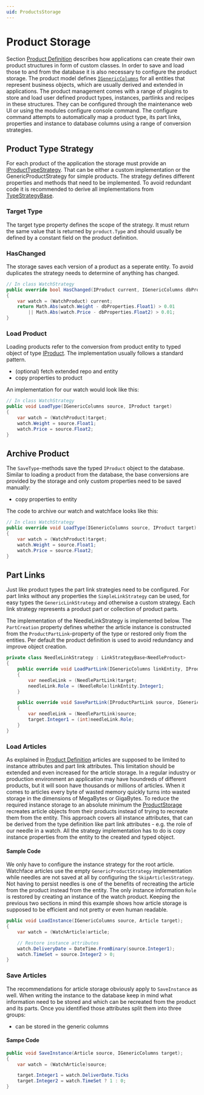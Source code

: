 ```yaml
---
uid: ProductsStorage
---
```

# Product Storage

Section [Product Definition](xref:ProductsDefinition) describes how applications can create their own product structures in form of custom classes. In order to save and load those to and from the database it is also necessary to configure the product storage. The product model defines [`IGenericColumns`](xref:Marvin.Products.Model.IGenericColumns) for all entities that represent business objects, which are usually derived and extended in applications. The product management comes with a range of plugins to store and load user defined product types, instances, partlinks and recipes in these structures. They can be configured through the maintenance web UI or using the modules configure console command. The configure command attempts to automatically map a product type, its part links, properties and instance to database columns using a range of conversion strategies.

## Product Type Strategy

For each product of the application the storage must provide an [IProductTypeStrategy](xref:Marvin.Products.Management.IProductTypeStrategy). That can be either a custom implementation or the GenericProductStrategy for simple products. The strategy defines different properties and methods that need to be implemented. To avoid redundant code it is recommended to derive all implementations from [TypeStrategyBase](xref:Marvin.Products.Management.TypeStrategyBase). 

### Target Type

The target type property defines the scope of the strategy. It must return the same value that is returned by `product.Type` and should usually be defined by a constant field on the product definition.

### HasChanged

The storage saves each version of a product as a seperate entity. To avoid duplicates the strategy needs to determine of anything has changed.

````cs
// In class WatchStrategy
public override bool HasChanged(IProduct current, IGenericColumns dbProperties)
{
    var watch = (WatchProduct) current;
    return Math.Abs(watch.Weight - dbProperties.Float1) > 0.01 
        || Math.Abs(watch.Price - dbProperties.Float2) > 0.01;
}
````

### Load Product

Loading products refer to the conversion from product entity to typed object of type [IProduct](xref:Marvin.AbstractionLayer.IProduct). The implementation usually follows a standard pattern.

* (optional) fetch extended repo and entity
* copy properties to product

An implementation for our watch would look like this:

````cs
// In class WatchStrategy
public void LoadType(IGenericColumns source, IProduct target)
{
    var watch = (WatchProduct)target;
    watch.Weight = source.Float1;
    watch.Price = source.Float2;
}

````

## Archive Product

The `SaveType`-methods save the typed `IProduct` object to the database. Similar to loading a product from the database, the base conversions are provided by the storage and only custom properties need to be saved manually:

* copy properties to entity

The code to archive our watch and watchface looks like this:

````cs
// In class WatchStrategy
public override void LoadType(IGenericColumns source, IProduct target)
{
    var watch = (WatchProduct)target;
    watch.Weight = source.Float1;
    watch.Price = source.Float2;
}
````

## Part Links

Just like product types the part link strategies need to be configured. For part links without any properties the `SimpleLinkStrategy` can be used, for easy types the `GenericLinkStrategy` and otherwise a custom strategy. Each link strategy represents a product part or collection of product parts.

The implementation of the NeedleLinkStrategy is implemented below. The `PartCreation` property defines whether the article instance is constructed from the `ProductPartLink`-property of the type or restored only from the entities. Per default the product definition is used to avoid redundancy and improve object creation.

````cs
private class NeedleLinkStrategy : LinkStrategyBase<NeedleProduct>
{
    public override void LoadPartLink(IGenericColumns linkEntity, IProductPartLink target)
    {
        var needleLink = (NeedlePartLink)target;
        needleLink.Role = (NeedleRole)linkEntity.Integer1;
    }

    public override void SavePartLink(IProductPartLink source, IGenericColumns target)
    {
        var needleLink = (NeedlePartLink)source;
        target.Integer1 = (int)needleLink.Role;
    }
}
````

### Load Articles

As explained in [Product Definition](xref:ProductsDefinition) articles are supposed to be limited to instance attributes and part link attributes. This limitation should be extended and even increased for the article storage. In a regular industry or production environment an application may have houndreds of different products, but it will soon have thousands or millions of articles. When it comes to articles every byte of wasted memory quickly turns into wasted storage in the dimensions of MegaBytes or GigaBytes. To reduce the required instance storage to an absolute minimum the [ProductStorage](xref:Marvin.Products.Management.ProductStorage) recreates article objects from their products instead of trying to recreate them from the entity. This approach covers all instance attributes, that can be derived from the type definition like part link attributes - e.g. the role of our needle in a watch. All the strategy implementation has to do is copy instance properties from the entity to the created and typed object.

#### Sample Code

We only have to configure the instance strategy for the root article. Watchface articles use the empty `GenericProductStrategy` implementation while needles are not saved at all by configuring the `SkipArticlesStrategy`. Not having to persist needles is one of the benefits of recreating the article from the product instead from the entity. The only instance information `Role` is restored by creating an instance of the watch product. Keeping the previous two sections in mind this example shows how article storage is supposed to be efficient and not pretty or even human readable.

````cs
public void LoadInstance(IGenericColumns source, Article target);
{
    var watch = (WatchArticle)article;

    // Restore instance attributes
    watch.DeliveryDate = DateTime.FromBinary(source.Integer1);
    watch.TimeSet = source.Integer2 > 0;
}
````

### Save Articles

The recommendations for article storage obviously apply to `SaveInstance` as well. When writing the instance to the database keep in mind what information need to be stored and which can be recreated from the product and its parts. Once you identified those attributes split them into three groups:

* can be stored in the generic columns

#### Sampe Code

````cs
public void SaveInstance(Article source, IGenericColumns target);
{
    var watch = (WatchArticle)source;

    target.Integer1 = watch.DeliverDate.Ticks
    target.Integer2 = watch.TimeSet ? 1 : 0;
}
````